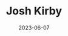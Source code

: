 ---
title: "Josh Kirby"
cc-type: person
born-on: 1928-11-27
died-on: 2001-10-23
date: 2023-06-07
hashtag: josh-kirby
related:
  - Terry Pratchett
tags:
  - British
  - illustrator
  - dead at the moment
---